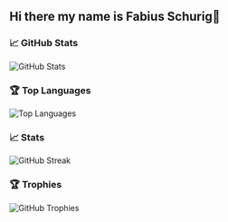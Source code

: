 ## Hi there my name is Fabius Schurig👋

### 📈 GitHub Stats
![GitHub Stats](https://github-readme-stats.vercel.app/api?username=gamius00&show_icons=true&theme=tokyonight)

### 🏆 Top Languages
![Top Languages](https://github-readme-stats.vercel.app/api/top-langs/?username=gamius00&layout=compact&theme=tokyonight)


### 📈 Stats
![GitHub Streak](https://streak-stats.demolab.com?user=gamius00&theme=tokyonight)

### 🏆 Trophies
![GitHub Trophies](https://github-profile-trophy.vercel.app/?username=gamius00&theme=tokyonight)
